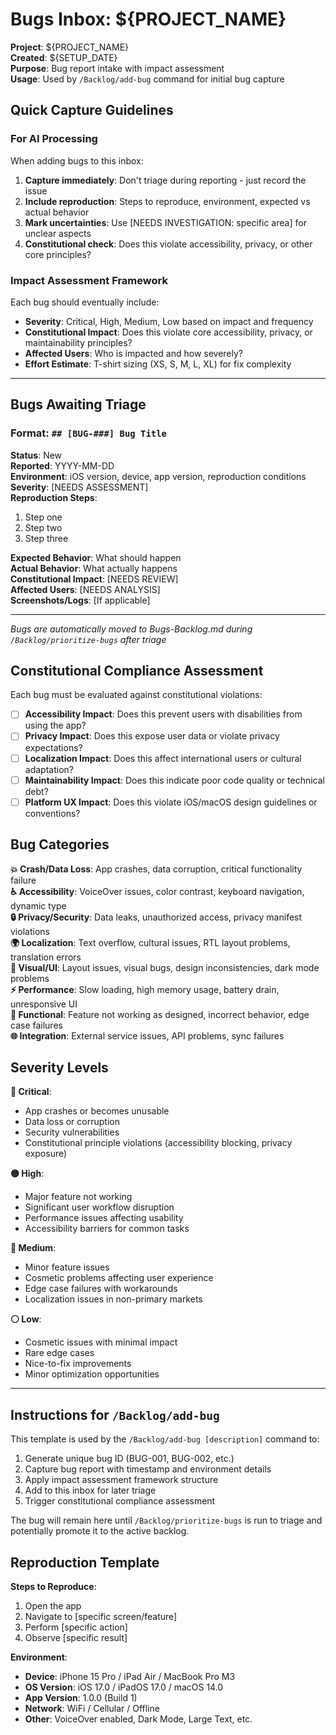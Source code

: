 # Bugs Inbox: ${PROJECT_NAME}

**Project**: ${PROJECT_NAME}  
**Created**: ${SETUP_DATE}  
**Purpose**: Bug report intake with impact assessment  
**Usage**: Used by `/Backlog/add-bug` command for initial bug capture

## Quick Capture Guidelines

### For AI Processing
When adding bugs to this inbox:
1. **Capture immediately**: Don't triage during reporting - just record the issue
2. **Include reproduction**: Steps to reproduce, environment, expected vs actual behavior
3. **Mark uncertainties**: Use [NEEDS INVESTIGATION: specific area] for unclear aspects
4. **Constitutional check**: Does this violate accessibility, privacy, or other core principles?

### Impact Assessment Framework
Each bug should eventually include:
- **Severity**: Critical, High, Medium, Low based on impact and frequency
- **Constitutional Impact**: Does this violate core accessibility, privacy, or maintainability principles?
- **Affected Users**: Who is impacted and how severely?
- **Effort Estimate**: T-shirt sizing (XS, S, M, L, XL) for fix complexity

---

## Bugs Awaiting Triage

### Format: `## [BUG-###] Bug Title`
**Status**: New  
**Reported**: YYYY-MM-DD  
**Environment**: iOS version, device, app version, reproduction conditions  
**Severity**: [NEEDS ASSESSMENT]  
**Reproduction Steps**: 
1. Step one
2. Step two
3. Step three

**Expected Behavior**: What should happen  
**Actual Behavior**: What actually happens  
**Constitutional Impact**: [NEEDS REVIEW]  
**Affected Users**: [NEEDS ANALYSIS]  
**Screenshots/Logs**: [If applicable]

---

*Bugs are automatically moved to Bugs-Backlog.md during `/Backlog/prioritize-bugs` after triage*

## Constitutional Compliance Assessment

Each bug must be evaluated against constitutional violations:
- [ ] **Accessibility Impact**: Does this prevent users with disabilities from using the app?
- [ ] **Privacy Impact**: Does this expose user data or violate privacy expectations?
- [ ] **Localization Impact**: Does this affect international users or cultural adaptation?
- [ ] **Maintainability Impact**: Does this indicate poor code quality or technical debt?
- [ ] **Platform UX Impact**: Does this violate iOS/macOS design guidelines or conventions?

## Bug Categories

**💥 Crash/Data Loss**: App crashes, data corruption, critical functionality failure  
**♿ Accessibility**: VoiceOver issues, color contrast, keyboard navigation, dynamic type  
**🔒 Privacy/Security**: Data leaks, unauthorized access, privacy manifest violations  
**🌍 Localization**: Text overflow, cultural issues, RTL layout problems, translation errors  
**🎨 Visual/UI**: Layout issues, visual bugs, design inconsistencies, dark mode problems  
**⚡ Performance**: Slow loading, high memory usage, battery drain, unresponsive UI  
**🔧 Functional**: Feature not working as designed, incorrect behavior, edge case failures  
**🌐 Integration**: External service issues, API problems, sync failures

## Severity Levels

**🔴 Critical**: 
- App crashes or becomes unusable
- Data loss or corruption
- Security vulnerabilities
- Constitutional principle violations (accessibility blocking, privacy exposure)

**🟡 High**:
- Major feature not working
- Significant user workflow disruption
- Performance issues affecting usability
- Accessibility barriers for common tasks

**🔵 Medium**:
- Minor feature issues
- Cosmetic problems affecting user experience
- Edge case failures with workarounds
- Localization issues in non-primary markets

**⚪ Low**:
- Cosmetic issues with minimal impact
- Rare edge cases
- Nice-to-fix improvements
- Minor optimization opportunities

---

## Instructions for `/Backlog/add-bug`

This template is used by the `/Backlog/add-bug [description]` command to:
1. Generate unique bug ID (BUG-001, BUG-002, etc.)
2. Capture bug report with timestamp and environment details
3. Apply impact assessment framework structure
4. Add to this inbox for later triage
5. Trigger constitutional compliance assessment

The bug will remain here until `/Backlog/prioritize-bugs` is run to triage and potentially promote it to the active backlog.

## Reproduction Template

**Steps to Reproduce**:
1. Open the app
2. Navigate to [specific screen/feature]
3. Perform [specific action]
4. Observe [specific result]

**Environment**:
- **Device**: iPhone 15 Pro / iPad Air / MacBook Pro M3
- **OS Version**: iOS 17.0 / iPadOS 17.0 / macOS 14.0
- **App Version**: 1.0.0 (Build 1)
- **Network**: WiFi / Cellular / Offline
- **Other**: VoiceOver enabled, Dark Mode, Large Text, etc.